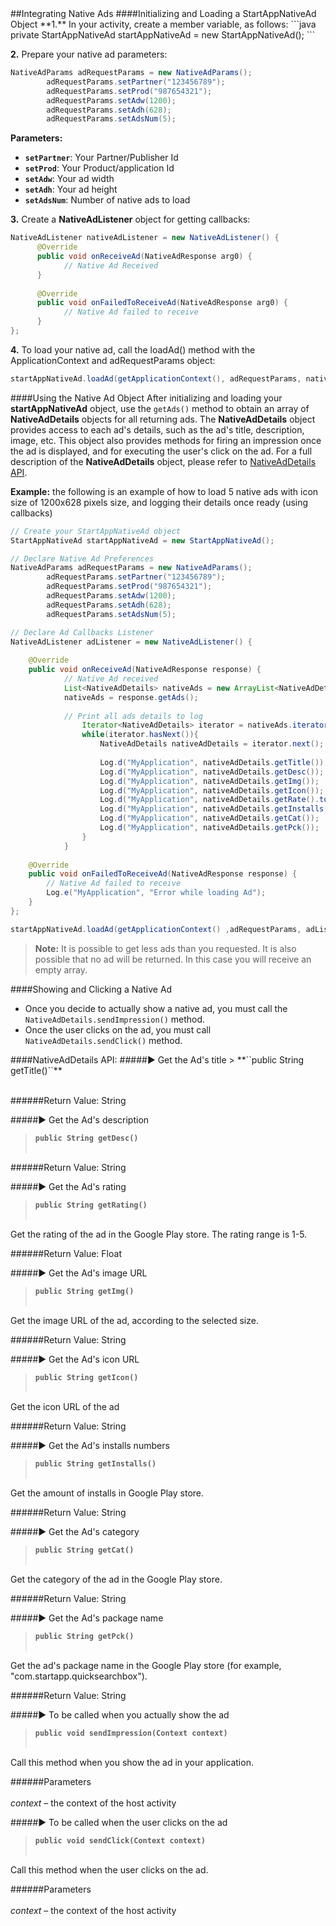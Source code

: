 <a name="using-native-ads" />
##Integrating Native Ads
####Initializing and Loading a StartAppNativeAd Object
**1.** In your activity, create a member variable, as follows:
```java
private StartAppNativeAd startAppNativeAd = new StartAppNativeAd();
```

**2.** Prepare your native ad parameters:
```java
NativeAdParams adRequestParams = new NativeAdParams();
		adRequestParams.setPartner("123456789");
		adRequestParams.setProd("987654321");
		adRequestParams.setAdw(1200);
		adRequestParams.setAdh(628);
		adRequestParams.setAdsNum(5);
```

**Parameters:**
+ **``setPartner``**: Your Partner/Publisher Id
+ **``setProd``**: Your Product/application Id
+ **``setAdw``**: Your ad width
+ **``setAdh``**: Your ad height
+ **``setAdsNum``**: Number of native ads to load

**3.** Create a **NativeAdListener** object for getting callbacks:
```java
NativeAdListener nativeAdListener = new NativeAdListener() {
	  @Override
	  public void onReceiveAd(NativeAdResponse arg0) {
			// Native Ad Received
	  }
	  
	  @Override
	  public void onFailedToReceiveAd(NativeAdResponse arg0) {
			// Native Ad failed to receive
	  }
};
```

**4.** To load your native ad, call the loadAd() method with the ApplicationContext and adRequestParams object:
```java
startAppNativeAd.loadAd(getApplicationContext(), adRequestParams, nativeAdListener);
```


####Using the Native Ad Object
After initializing and  loading your  **startAppNativeAd** object, use the ``getAds()`` method to obtain an array of **NativeAdDetails** objects for all returning ads. The **NativeAdDetails** object provides access to each ad's details, such as the ad's title, description, image, etc.  This object also provides methods for firing an impression once the ad is displayed, and for executing the user's click on the ad. For a full description of the **NativeAdDetails** object, please refer to [NativeAdDetails API](#NativeAdDetailsAPI).

**Example:** the following is an example of how to load 5 native ads with icon size of 1200x628 pixels size, and logging their details once ready (using callbacks)

```java
// Create your StartAppNativeAd object
StartAppNativeAd startAppNativeAd = new StartAppNativeAd();

// Declare Native Ad Preferences
NativeAdParams adRequestParams = new NativeAdParams();
		adRequestParams.setPartner("123456789");
		adRequestParams.setProd("987654321");
		adRequestParams.setAdw(1200);
		adRequestParams.setAdh(628);
		adRequestParams.setAdsNum(5);

// Declare Ad Callbacks Listener
NativeAdListener adListener = new NativeAdListener() {
			
	@Override	
	public void onReceiveAd(NativeAdResponse response) {			
			// Native Ad received
			List<NativeAdDetails> nativeAds = new ArrayList<NativeAdDetails>();
			nativeAds = response.getAds();
				
			// Print all ads details to log
	            Iterator<NativeAdDetails> iterator = nativeAds.iterator();
	            while(iterator.hasNext()){
					NativeAdDetails nativeAdDetails = iterator.next();
                     
                    Log.d("MyApplication", nativeAdDetails.getTitle());
                    Log.d("MyApplication", nativeAdDetails.getDesc());
                    Log.d("MyApplication", nativeAdDetails.getImg());
                    Log.d("MyApplication", nativeAdDetails.getIcon());
                    Log.d("MyApplication", nativeAdDetails.getRate().toString());
                    Log.d("MyApplication", nativeAdDetails.getInstalls());
                    Log.d("MyApplication", nativeAdDetails.getCat());
                    Log.d("MyApplication", nativeAdDetails.getPck());				  					  
	            }
			}
			
	@Override
	public void onFailedToReceiveAd(NativeAdResponse response) {
		// Native Ad failed to receive
		Log.e("MyApplication", "Error while loading Ad");
	}
};

startAppNativeAd.loadAd(getApplicationContext() ,adRequestParams, adListener);
```

> **Note:** It is possible to get less ads than you requested. It is also possible that no ad will be returned. In this case you will receive an empty array.

####Showing and Clicking a Native Ad
+ Once you decide to actually show a native ad, you must call the ``NativeAdDetails.sendImpression()`` method.
+ Once the user clicks on the ad, you must call ``NativeAdDetails.sendClick()`` method.


<a name="NativeAdDetailsAPI" />
####NativeAdDetails API:
#####► Get the Ad's title
> **``public String getTitle()``**<br></br>

######Return Value: String

#####► Get the Ad's description
> **``public String getDesc()``**<br></br>

######Return Value: String

#####► Get the Ad's rating
> **``public String getRating()``**<br></br>

Get the rating of the ad in the Google Play store. The rating range is 1-5.

######Return Value: Float

#####► Get the Ad's image URL
> **``public String getImg()``**<br></br>

Get the image URL of the ad, according to the selected size.

######Return Value: String

#####► Get the Ad's icon URL
> **``public String getIcon()``**<br></br>

Get the icon URL of the ad

######Return Value: String


#####► Get the Ad's installs numbers
> **``public String getInstalls()``**<br></br>

Get the amount of installs in Google Play store.

######Return Value: String


#####► Get the Ad's category
> **``public String getCat()``**<br></br>

Get the category of the ad in the Google Play store.

######Return Value: String

#####► Get the Ad's package name
> **``public String getPck()``**<br></br>

Get the ad's package name in the Google Play store (for example, "com.startapp.quicksearchbox").

######Return Value: String

#####► To be called when you actually show the ad 
> **``public void sendImpression(Context context)``**<br></br>

Call this method when you show the ad in your application. 

######Parameters<br></br>
*context* – the context of the host activity

#####► To be called when the user clicks on the ad
> **``public void sendClick(Context context)``**<br></br>

Call this method when the user clicks on the ad.  

######Parameters<br></br>
*context* – the context of the host activity
